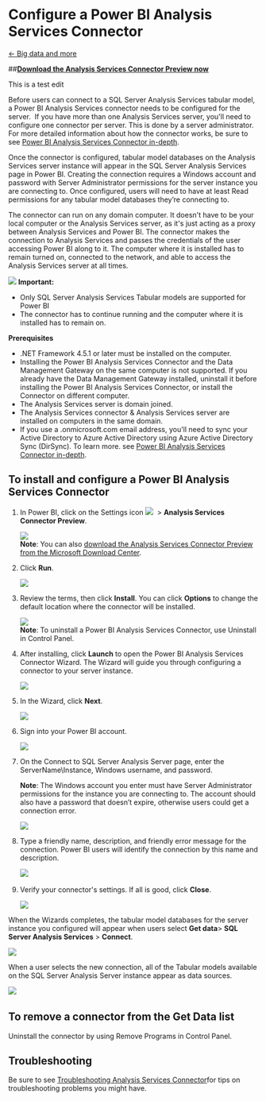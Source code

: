 <properties 
   pageTitle="Configure a Power BI Analysis Services Connector" 
   description="Configure a Power BI Analysis Services Connector" 
   services="powerbi" 
   documentationCenter="" 
   authors="v-anpasi" 
   manager="mblythe" 
   editor=""
   tags=""/>
 
<tags
   ms.service="powerbi"
   ms.devlang="NA"
   ms.topic="article"
   ms.tgt_pltfrm="NA"
   ms.workload="powerbi"
   ms.date="06/16/2015"
   ms.author="v-anpasi"/>

# Configure a Power BI Analysis Services Connector

[← Big data and more](https://support.powerbi.com/media/knowledgebase/topics/88773-big-data-and-more)

##[**Download the Analysis Services Connector Preview now**](http://www.microsoft.com/en-us/download/details.aspx?id=45333)  

This is a test edit 

Before users can connect to a SQL Server Analysis Services tabular model, a Power BI Analysis Services connector needs to be configured for the server.  If you have more than one Analysis Services server, you'll need to configure one connector per server. This is done by a server administrator. For more detailed information about how the connector works, be sure to see [Power BI Analysis Services Connector in-depth](http://support.powerbi.com/media/knowledgebase/articles/546004-power-bi-analysis-services-connector-in-depth).

Once the connector is configured, tabular model databases on the Analysis Services server instance will appear in the SQL Server Analysis Services page in Power BI. Creating the connection requires a Windows account and password with Server Administrator permissions for the server instance you are connecting to. Once configured, users will need to have at least Read permissions for any tabular model databases they’re connecting to.

The connector can run on any domain computer. It doesn't have to be your local computer or the Analysis Services server, as it's just acting as a proxy between Analysis Services and Power BI. The connector makes the connection to Analysis Services and passes the credentials of the user accessing Power BI along to it. The computer where it is installed has to remain turned on, connected to the network, and able to access the Analysis Services server at all times.

![](media/powerbi-analysis-services-connector/importantIcon.png) **Important:** 

-   Only SQL Server Analysis Services Tabular models are supported for Power BI
-   The connector has to continue running and the computer where it is installed has to remain on.

**Prerequisites**  

-   .NET Framework 4.5.1 or later must be installed on the computer.
-   Installing the Power BI Analysis Services Connector and the Data Management Gateway on the same computer is not supported. If you already have the Data Management Gateway installed, uninstall it before installing the Power BI Analysis Services Connector, or install the Connector on different computer.
-   The Analysis Services server is domain joined.
-   The Analysis Services connector & Analysis Services server are installed on computers in the same domain.
-   If you use a .onmicrosoft.com email address, you'll need to sync your Active Directory to Azure Active Directory using Azure Active Directory Sync (DirSync). To learn more. see [Power BI Analysis Services Connector in-depth](http://support.powerbi.com/media/knowledgebase/articles/546004-power-bi-analysis-services-connector-in-depth).

## To install and configure a Power BI Analysis Services Connector

1.  In Power BI, click on the Settings icon ![](media/powerbi-analysis-services-connector/settingsIcon.png)  \> **Analysis Services Connector Preview**.

    ![](media/powerbi-analysis-services-connector/ASConnector_Download.png)  
     **Note**: You can also [download the Analysis Services Connector Preview from the Microsoft Download Center](http://www.microsoft.com/en-us/download/details.aspx?id=45333).
2.  Click **Run**.

    ![](media/powerbi-analysis-services-connector/ASConnector_Run.png)
    
3.  Review the terms, then click **Install**. You can click **Options** to change the default location where the connector will be installed.

    ![](media/powerbi-analysis-services-connector/ASConnector_Terms.png)  
    **Note**: To uninstall a Power BI Analysis Services Connector, use Uninstall in Control Panel.
4.  After installing, click **Launch** to open the Power BI Analysis Services Connector Wizard. The Wizard will guide you through configuring a connector to your server instance.

    ![](media/powerbi-analysis-services-connector/ASConnector_Launch.png)
    
5.  In the Wizard, click **Next**.

     ![](media/powerbi-analysis-services-connector/ASConnector_Next.png)
    
6.  Sign into your Power BI account.

     ![](media/powerbi-analysis-services-connector/ASConnector_SignIn.png)
    
7.  On the Connect to SQL Server Analysis Server page, enter the ServerName\\Instance, Windows username, and password.  

    **Note**: The Windows account you enter must have Server Administrator permissions for the instance you are connecting to. The account should also have a password that doesn’t expire, otherwise users could get a connection error.

    ![](media/powerbi-analysis-services-connector/ASConnector_Connect.png)
8.  Type a friendly name, description, and friendly error message for the connection. Power BI users will identify the connection by this name and description.

    ![](media/powerbi-analysis-services-connector/ASConnector_FriendlyName.png) 
9.  Verify your connector's settings. If all is good, click **Close**.

    ![](media/powerbi-analysis-services-connector/ASConnector_SuccessClose.png)  

When the Wizards completes, the tabular model databases for the server instance you configured will appear when users select **Get data**\> **SQL Server Analysis Services** \> **Connect**.

![](media/powerbi-analysis-services-connector/ConnectToAS_Server.png)

When a user selects the new connection, all of the Tabular models available on the SQL Server Analysis Server instance appear as data sources.

![](media/powerbi-analysis-services-connector/ConnectToAS_Models.png)
 
## To remove a connector from the Get Data list

Uninstall the connector by using Remove Programs in Control Panel.

## Troubleshooting

Be sure to see [Troubleshooting Analysis Services Connector](http://support.powerbi.com/media/knowledgebase/articles/505324-troubleshooting-analysis-service-connector)for tips on troubleshooting problems you might have.

